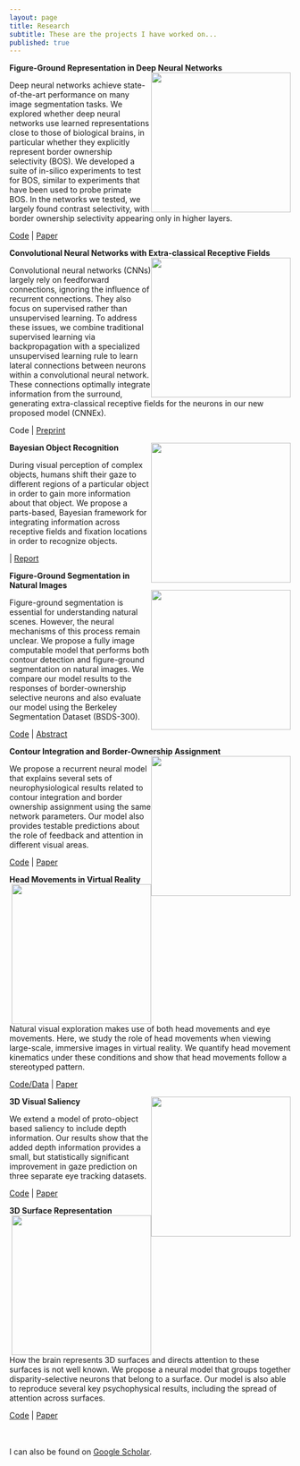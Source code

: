 ```yaml
---
layout: page
title: Research
subtitle: These are the projects I have worked on...
published: true
---
```

**Figure-Ground Representation in Deep Neural Networks**
<img style="float: right;" src="http://brianhhu.github.io/img/Fig_DOC.png" width="250">

Deep neural networks achieve state-of-the-art performance on many image segmentation tasks. We explored whether deep neural networks use learned representations close to those of biological brains, in particular whether they explicitly represent border ownership selectivity (BOS). We developed a suite of in-silico experiments to test for BOS, similar to experiments that have been used to probe primate BOS. In the networks we tested, we largely found contrast selectivity, with border ownership selectivity appearing only in higher layers.

[Code](https://github.com/brianhhu/DOC-tf) | [Paper](https://ieeexplore.ieee.org/document/8693039)

**Convolutional Neural Networks with Extra-classical Receptive Fields**
<img style="float: right;" src="http://brianhhu.github.io/img/Fig_CnnEx.png" width="250">

Convolutional neural networks (CNNs) largely rely on feedforward connections, ignoring the influence of recurrent connections. They also focus on supervised rather than unsupervised learning. To address these issues, we combine traditional supervised learning via backpropagation with a specialized unsupervised learning rule to learn lateral connections between neurons within a convolutional neural network. These connections optimally integrate information from the surround, generating extra-classical receptive fields for the neurons in our new proposed model (CNNEx). 

Code | [Preprint](https://arxiv.org/abs/1810.11594)

**Bayesian Object Recognition**
<img style="float: right;" src="http://brianhhu.github.io/img/Fig_BIAS.png" width="250">

During visual perception of complex objects, humans shift their gaze to different regions of a particular object in order to gain more information about that object. We propose a parts-based, Bayesian framework for integrating information across receptive fields and fixation locations in order to recognize objects.

| [Report](http://brianhhu.github.io/files/Hu_BIAS_Report.pdf)

**Figure-Ground Segmentation in Natural Images**
<img style="float: right;" src="http://brianhhu.github.io/img/Fig_FG.png" width="250">

Figure-ground segmentation is essential for understanding natural scenes. However, the neural mechanisms of this process remain unclear. We propose a fully image computable model that performs both contour detection and figure-ground segmentation on natural images. We compare our model results to the responses of border-ownership selective neurons and also evaluate our model using the Berkeley Segmentation Dataset (BSDS-300).

[Code](https://github.com/brianhhu/FG_RNN) | [Abstract](http://brianhhu.github.io/files/Hu_COSYNE_Abstract.pdf)

**Contour Integration and Border-Ownership Assignment**
<img style="float: right;" src="http://brianhhu.github.io/img/Fig_Contour.png" width="250">

We propose a recurrent neural model that explains several sets of neurophysiological results related to contour integration and border ownership assignment using the same network parameters. Our model also provides testable predictions about the role of feedback and attention in different visual areas.

[Code](https://github.com/brianhhu/Contour_BOS) | [Paper](http://brianhhu.github.io/files/Hu_Niebur17.pdf)

**Head Movements in Virtual Reality**
<img style="float: right;" src="http://brianhhu.github.io/img/Fig_Head.png" width="250">

Natural visual exploration makes use of both head movements and eye movements. Here, we study the role of head movements when viewing large-scale, immersive images in virtual reality. We quantify head movement kinematics under these conditions and show that head movements follow a stereotyped pattern.

[Code/Data](https://github.com/brianhhu/VR_HeadMovements) | [Paper](http://brianhhu.github.io/files/Hu_etal17_HeadMovements.pdf)

**3D Visual Saliency**
<img style="float: right;" src="http://brianhhu.github.io/img/Fig_3DSaliency.png" width="250">

We extend a model of proto-object based saliency to include depth information. Our results show that the added depth information provides a small, but statistically significant improvement in gaze prediction on three separate eye tracking datasets.

[Code](https://github.com/brianhhu/3D-Saliency) | [Paper](http://brianhhu.github.io/files/Hu_etal16_3DSaliency.pdf)

**3D Surface Representation**
<img style="float: right;" src="http://brianhhu.github.io/img/Fig_3DSurface.png" width="250">

How the brain represents 3D surfaces and directs attention to these surfaces is not well known. We propose a neural model that groups together disparity-selective neurons that belong to a surface. Our model is also able to reproduce several key psychophysical results, including the spread of attention across surfaces.

[Code](https://github.com/brianhhu/3D-Surface-Grouping) | [Paper](http://brianhhu.github.io/files/Hu_etal15_3DSurface.pdf)

<br><br>
I can also be found on [Google Scholar](https://scholar.google.com/citations?user=JNkLR8kAAAAJ&hl=en).
